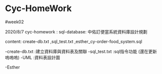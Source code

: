 # Cyc-HomeWork
#week02

2020/8/7 cyc-homework :
sql-database: 中佑訂便當系統資料庫設計規劃

content: create-db.txt ,sql_test.txt ,esther_cy-order-food_system.sql

-create-db.txt :建立資料庫與資料表及關聯
-sql_test.txt :sql指令功能 (還在更新嗚嗚嗚)
-UML :資料表設計圖


-Esther
